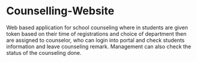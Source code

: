 # Counselling-Website
Web based application for school counseling where in students are given token based on their time of registrations and choice of department then are assigned to counselor,
who can login into portal and check students information and leave counseling remark.
Management can also check the status of the counseling done. 
